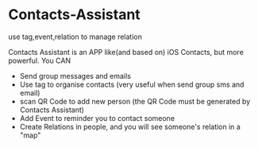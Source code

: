 # Contacts-Assistant
use tag,event,relation to manage relation

Contacts Assistant is an APP like(and based on) iOS Contacts, but more powerful.
You CAN
- Send group messages and emails 
- Use tag to organise contacts (very useful when send group sms and email)
- scan QR Code to add new person (the QR Code must be generated by Contacts Assistant)
- Add Event to reminder you to contact someone
- Create Relations in people, and you will see someone's relation in a "map"

